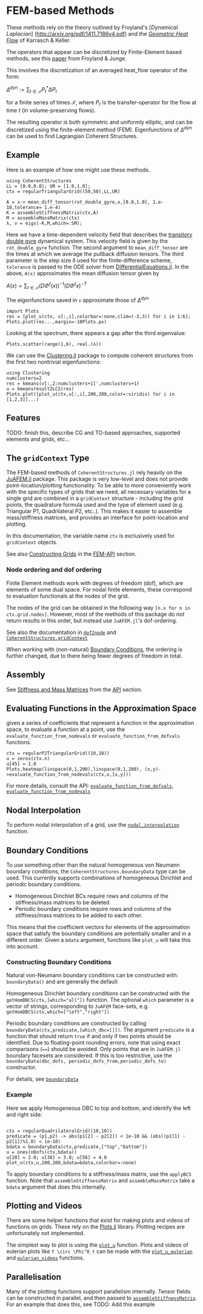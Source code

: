 # FEM-based Methods

These methods rely on the theory outlined by Froyland's [*Dynamical Laplacian*]
(http://arxiv.org/pdf/1411.7186v4.pdf)
and the [*Geometric Heat Flow*](https://www.researchgate.net/publication/306291640_A_geometric_heat-flow_theory_of_Lagrangian_coherent_structures) of Karrasch & Keller.

The operators that appear can be discretized by Finite-Element based methods, see this [paper](https://arxiv.org/pdf/1705.03640.pdf) from Froyland & Junge.

This involves the discretization of an averaged heat_flow operator of the form:

$\Delta^{dyn} := \sum_{t \in \mathcal T} P_t^* \Delta P_t$

for a finite series of times $\mathcal T$, where $P_t$ is the transfer-operator for the flow at time $t$ (in volume-preserving flows).

The resulting operator is both symmetric and uniformly elliptic, and can be discretized using the finite-element method (FEM). Eigenfunctions of $\Delta^{dyn}$ can be used to find Lagrangian Coherent Structures.

## Example

Here is an example of how one might use these methods.
```@example 1
using CoherentStructures
LL = [0.0,0.0]; UR = [1.0,1.0];
ctx = regularTriangularGrid((50,50),LL,UR)

A = x-> mean_diff_tensor(rot_double_gyre,x,[0.0,1.0], 1.e-10,tolerance= 1.e-4)
K = assembleStiffnessMatrix(ctx,A)
M = assembleMassMatrix(ctx)
λ, v = eigs(-K,M,which=:SM);
```
Here we have a time-dependent velocity field that describes the [transitory double gyre](http://dx.doi.org/10.1137/100794110) dynamical system. This velocity field is given by the `rot_double_gyre` function. The second argument to `mean_diff_tensor` are the times at which we average the pullback diffusion tensors. The third parameter is the step size δ used for the finite-difference scheme, `tolerance` is passed to the ODE solver from [DifferentialEquations.jl](http://juliadiffeq.org/). In the above, `A(x)` approximates the mean diffusion tensor given by

$A(x) = \sum_{t \in \mathcal T}(D\Phi^t(x))^{-1} (D\Phi^t x)^{-T}$

The eigenfunctions saved in `v` approximate those of $\Delta^{dyn}$
```@example 1
import Plots
res = [plot_u(ctx, v[:,i],colorbar=:none,clim=(-3,3)) for i in 1:6];
Plots.plot(res...,margin=-10Plots.px)
```
Looking at the spectrum, there appears a gap after the third eigenvalue:
```@example 1
Plots.scatter(range(1,6), real.(λ))
```
We can use the [Clustering.jl](https://github.com/JuliaStats/Clustering.jl) package to compute coherent structures from the first two nontrivial eigenfunctions:
```@example 1
using Clustering
numclusters=2
res = kmeans(v[:,2:numclusters+1]',numclusters+1)
u = kmeansresult2LCS(res)
Plots.plot([plot_u(ctx,u[:,i],200,200,color=:viridis) for i in [1,2,3]]...)

```
## Features
TODO: finish this, describe CG and TO-based approaches, supported elements and grids, etc...
## The `gridContext` Type

The FEM-based methods of `CoherentStructures.jl` rely heavily on the [JuAFEM.jl](https://github.com/KristofferC/JuAFEM.jl) package.
This package is very low-level and does not provide point-location/plotting functionality.
To be able to more conveniently work with the specific types of grids that we need, all necessary variables for a single grid are combined in a `gridContext` structure - including the grid points, the quadrature formula used and the type of element used (e.g. Triangular P1, Quadrilateral P2, etc..). This makes it easier to assemble mass/stiffness matrices, and provides an interface for point-location and plotting.

In this documentation, the variable name `ctx` is exclusively used for `gridContext` objects.

See also [Constructing Grids](@ref) in the [FEM-API](@ref) section.

### Node ordering and dof ordering

Finite Element methods work with degrees of freedom (dof), which are elements of some dual space.
For nodal finite elements, these correspond to evaluation functionals at the nodes of the grid.

The nodes of the grid can be obtained in the following way `[n.x for n in ctx.grid.nodes]`.
However, most of the methods of this package do _not_ return results in this order, but instead
use `JuAFEM.jl`'s dof-ordering.

See also the documentation in [`dof2node`](@ref) and [`CoherentStructures.gridContext`](@ref)

When working with (non-natural) [Boundary Conditions](@ref), the ordering is further changed, due to there being fewer degrees of freedom in total.

## Assembly

See [Stiffness and Mass Matrices](@ref) from the [API](@ref) section.

## Evaluating Functions in the Approximation Space

given a series of coefficients that represent a function in the approximation space, to evaluate a function at a point, use the `evaluate_function_from_nodevals` or `evaluate_function_from_dofvals` functions.
```@example 1
ctx = regularP2TriangularGrid((10,10))
u = zeros(ctx.n)
u[45] = 1.0
Plots.heatmap(linspace(0,1,200),linspace(0,1,200), (x,y)->evaluate_function_from_nodevals(ctx,u,[x,y]))
```
For more details, consult the API: [`evaluate_function_from_dofvals`](@ref), [`evaluate_function_from_nodevals`](@ref)

## Nodal Interpolation

To perform nodal interpolation of a grid, use the [`nodal_interpolation`](@ref) function.

## Boundary Conditions

To use something other than the natural homogeneous von Neumann boundary conditions, the `CoherentStructures.boundaryData` type can be used. This currently supports combinations of homogeneous Dirichlet and periodic boundary conditions.
 - Homogeneous Dirichlet BCs require rows and columns of the stiffness/mass matrices to be deleted
 - Periodic boundary conditions require rows and columns of the stiffness/mass matrices to be added to each other.

 This means that the coefficient vectors for elements of the approximation space that satisfy the boundary conditions are potentially smaller and in a different order. Given a `bdata` argument, functions like `plot_u` will take this into account.

### Constructing Boundary Conditions

Natural von-Neumann boundary conditions can be constructed with:
`boundaryData()` and are generally the default

Homogeneous Dirichlet boundary conditions can be constructed with the `getHomDBCS(ctx,[which="all"])` function. The optional `which` parameter is a vector of strings, corresponding to `JuAFEM` face-sets, e.g. `getHomDBCS(ctx,which=["left","right"])`

Periodic boundary conditions are constructed by calling `boundaryData(ctx,predicate,[which_dbc=[]])`. The argument `predicate` is a function that should return `true` if and only if two points should be identified. Due to floating-point rounding errors, note that using exact comparisons (`==`) should be avoided. Only points that are in `JuAFEM.jl` boundary facesets are considered. If this is too restrictive, use the `boundaryData(dbc_dofs, periodic_dofs_from,periodic_dofs_to)` constructor.

For details, see [`boundaryData`](@ref)


### Example

Here we apply Homogeneous DBC to top and bottom, and identify the left and right side:
```@example 1

ctx = regularQuadrilateralGrid((10,10))
predicate = (p1,p2) -> abs(p1[2] - p2[2]) < 1e-10 && (abs((p1[1] - p2[1])%1.0) < 1e-10)
bdata = boundaryData(ctx,predicate,["top","bottom"])
u = ones(nDofs(ctx,bdata))
u[20] = 2.0; u[38] = 3.0; u[56] = 4.0
plot_u(ctx,u,200,200,bdata=bdata,colorbar=:none)
```

To apply boundary conditions to a stiffness/mass matrix, use the `applyBCS` function. Note that `assembleStiffnessMatrix` and `assembleMassMatrix` take a `bdata` argument that does this internally.

## Plotting and Videos

There are some helper functions that exist for making plots and videos of functions on grids. These rely on the [Plots.jl](https://github.com/JuliaPlots/Plots.jl) library. Plotting recipes are unfortunately not implemented.

The simplest way to plot is using the [`plot_u`](@ref) function. Plots and videos of eulerian plots like `` f \circ \Phi^0_t `` can be made with the [`plot_u_eulerian`](@ref) and  [`eulerian_videos`](@ref) functions.

## Parallelisation

Many of the plotting functions support parallelism internally.
Tensor fields can be constructed in parallel, and then passed to [`assembleStiffnessMatrix`](@ref). For an example that does this, see
TODO: Add this example
